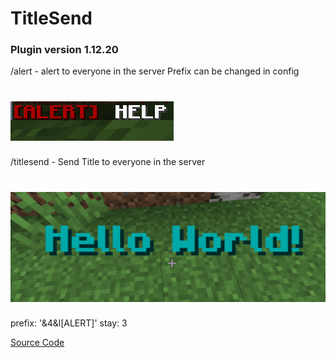 # TitleSend
### Plugin version 1.12.20

/alert - alert to everyone in the server
Prefix can be changed in config

<h1>
    <img src="alert.png" alt="Alert" /> 
</h1>

/titlesend - Send Title to everyone in the server

<h1>
    <img src="titlesend.png" alt="Titlesend" /> 
</h1>


prefix: '&4&l[ALERT]'
stay: 3




[Source Code](/src)
